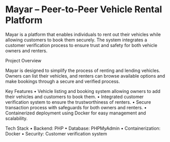# Mayar – Peer-to-Peer Vehicle Rental Platform

Mayar is a platform that enables individuals to rent out their vehicles while allowing customers to book them securely. The system integrates a customer verification process to ensure trust and safety for both vehicle owners and renters.

Project Overview

Mayar is designed to simplify the process of renting and lending vehicles. Owners can list their vehicles, and renters can browse available options and make bookings through a secure and verified process.

Key Features
	•	Vehicle listing and booking system allowing owners to add their vehicles and customers to book them.
	•	Integrated customer verification system to ensure the trustworthiness of renters.
	•	Secure transaction process with safeguards for both owners and renters.
	•	Containerized deployment using Docker for easy management and scalability.

Tech Stack
	•	Backend: PHP
	•	Database: PHPMyAdmin
	•	Containerization: Docker
	•	Security: Customer verification system

